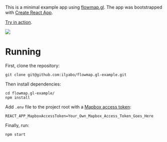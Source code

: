 This is a minimal example app using [flowmap.gl](https://github.com/teralytics/flowmap.gl).
The app was bootstrapped with [Create React App](https://github.com/facebook/create-react-app).

[Try in action](https://jh-gis.github.io/flowmap.gl-example2/).

[![](https://user-images.githubusercontent.com/351828/47097114-fd049800-d230-11e8-9e59-0e4602cac720.png)](http://jh-gis.github.io/flowmap.gl-example)

# Running
First, clone the repository:

    git clone git@github.com:ilyabo/flowmap.gl-example.git

Then install dependencies:

    cd flowmap.gl-example/
    npm install


Add `.env` file to the project root with a [Mapbox access token](https://www.mapbox.com/help/define-access-token/):

    REACT_APP_MapboxAccessToken=Your_Own_Mapbox_Access_Token_Goes_Here

Finally, run:

    npm start

